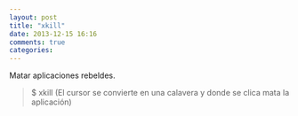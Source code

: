 ```yaml
---
layout: post
title: "xkill"
date: 2013-12-15 16:16
comments: true
categories: 
---
```

Matar aplicaciones rebeldes.

>$ xkill (El cursor se convierte en una calavera y donde se clica mata la aplicación)


